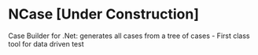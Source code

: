 # NCase [Under Construction]
Case Builder for .Net: generates all cases from a tree of cases - First class tool for data driven test

